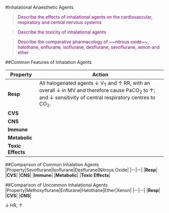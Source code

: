 #Inhalational Anaesthetic Agents

> <p style="color:purple";> Describe the effects of inhalational agents on the cardiovascular, respiratory and central nervous systems</p>

<!--></!-->

> <p style="color:purple";> Describe the toxicity of inhalational agents </p>

<!--></!-->

> <p style="color:purple";> Describe the comparative pharmacology of ~~nitrous oxide~~, halothane, enflurane, isoflurane, desflurane, sevoflurane, xenon and ether</p>

##Common Features of Inhalation Agents

|Property|Action|
|--|--|
|**Resp**|All halogenated agents ↓ V<sub>T</sub> and ↑ RR, with an overall ↓ in MV and therefore cause PaCO<sub>2</sub> to ↑; and ↓ sensitivity of central respiratory centres to CO<sub>2</sub>.
|**CVS**|
|**CNS**|
|**Immune**|
|**Metabolic**|
|**Toxic Effects**|

##Comparison of Common Inhalation Agents
|Property|Sevoflurane|Isoflurane|Desflurane|Nitrous Oxide|
|--|--|
|**Resp**|
|**CVS**|
|**CNS**|
|**Immune**|
|**Metabolic**|
|**Toxic Effects**|

##Comparison of Uncommon Inhalational Agents
|Property|Methoxyflurane|Enflurane|Halothane|Ether|Xenon|
|--|--|
|**Resp**|
|**CVS**|
|**CNS**|


↓ HR, ↑



